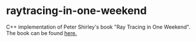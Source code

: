 # raytracing-in-one-weekend
C++ implementation of Peter Shirley's book "Ray Tracing in One Weekend".
The book can be found [here.](https://raytracing.github.io/books/RayTracingInOneWeekend.html)

